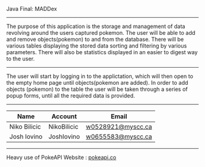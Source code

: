Java Final: MADDex

***

The purpose of this application is the storage and management of data 
revolving around the users captured pokemon. The user will be able to add 
and remove objects(pokemon) to and from the database. There will be various
tables displaying the stored data sorting and filtering by various parameters.
There will also be statistics displayed in an easier to digest way to the user.

***

The user will start by logging in to the applictation, which will then open to 
the empty home page until objects(pokemon are added). In order to add objects 
(pokemon) to the table the user will be taken through a series of popup forms,
until all the required data is provided. 

***

|     Name     |   Account   |        Email        |
|--------------|-------------|---------------------|
| Niko Bilicic | NikoBilicic | <w0528921@myscc.ca> |
| Josh Iovino  | JoshIovino  | <w0655583@myscc.ca> |

***

Heavy use of PokeAPI
Website : [pokeapi.co](pokeapi.co)

